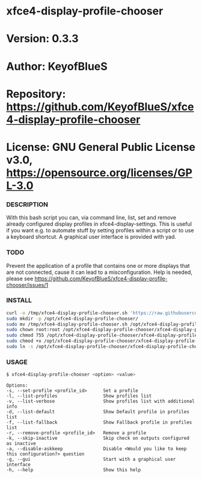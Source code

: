 # xfce4-display-profile-chooser

# Version:    0.3.3
# Author:     KeyofBlueS
# Repository: https://github.com/KeyofBlueS/xfce4-display-profile-chooser
# License:    GNU General Public License v3.0, https://opensource.org/licenses/GPL-3.0

### DESCRIPTION
With this bash script you can, via command line, list, set and remove already configured display profiles in xfce4-display-settings.
This is useful if you want e.g. to automate stuff by setting profiles within a script or to use a keyboard shortcut.
A graphical user interface is provided with yad.

### TODO
Prevent the application of a profile that contains one or more displays that are not connected, cause it can lead to a misconfiguration. Help is needed, please see https://github.com/KeyofBlueS/xfce4-display-profile-chooser/issues/1

### INSTALL
```sh
curl -o /tmp/xfce4-display-profile-chooser.sh 'https://raw.githubusercontent.com/KeyofBlueS/xfce4-display-profile-chooser/master/xfce4-display-profile-chooser.sh'
sudo mkdir -p /opt/xfce4-display-profile-chooser/
sudo mv /tmp/xfce4-display-profile-chooser.sh /opt/xfce4-display-profile-chooser/
sudo chown root:root /opt/xfce4-display-profile-chooser/xfce4-display-profile-chooser.sh
sudo chmod 755 /opt/xfce4-display-profile-chooser/xfce4-display-profile-chooser.sh
sudo chmod +x /opt/xfce4-display-profile-chooser/xfce4-display-profile-chooser.sh
sudo ln -s /opt/xfce4-display-profile-chooser/xfce4-display-profile-chooser.sh /usr/local/bin/xfce4-display-profile-chooser
```
### USAGE
```sh
$ xfce4-display-profile-chooser <option> <value>
```
```
Options:
-s, --set-profile <profile_id>      Set a profile
-l, --list-profiles                 Show profiles list
-v, --list-verbose                  Show profiles list with additional info
-d, --list-default                  Show Default profile in profiles list
-f, --list-fallback                 Show Fallback profile in profiles list
-r, --remove-profile <profile_id>   Remove a profile
-k, --skip-inactive                 Skip check on outputs configured as inactive
-a, --disable-askkeep               Disable <Would you like to keep this configuration?> question
-g, --gui                           Start with a graphical user interface
-h, --help                          Show this help
```
